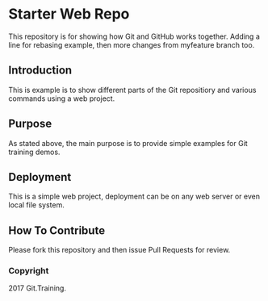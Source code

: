 # Starter Web Repo

This repository is for showing how Git and GitHub works together. Adding a line for rebasing example, then more changes from myfeature branch too.

## Introduction

This is example is to show different parts of the Git repositiory and various commands using a web project.

## Purpose

 As stated above, the main purpose is to provide simple examples for Git training demos.

## Deployment

This is a simple web project, deployment can be on any web server or even local file system.

## How To Contribute

Please fork this repository and then issue Pull Requests for review.

### Copyright

2017 Git.Training.
